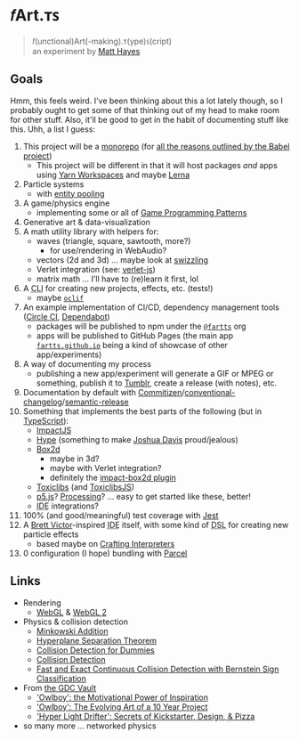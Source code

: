# 𝑓Art.ᴛꜱ

> 𝑓(unctional)Art(-making).ᴛ(ype)ꜱ(cript)<br>
> an experiment by [Matt Hayes](https://github.com/mysterycommand)

## Goals

Hmm, this feels weird. I've been thinking about this a lot lately though, so I probably ought to get some of that thinking out of my head to make room for other stuff. Also, it'll be good to get in the habit of documenting stuff like this. Uhh, a list I guess:

1.  This project will be a [monorepo](https://danluu.com/monorepo/) (for [all the reasons outlined by the Babel project](https://github.com/babel/babel/blob/master/doc/design/monorepo.md))
    - This project will be different in that it will host packages _and_ apps using [Yarn Workspaces](https://yarnpkg.com/lang/en/docs/workspaces/) and maybe [Lerna](https://lernajs.io/)
2.  Particle systems
    - with [entity pooling](http://impactjs.com/documentation/entity-pooling)
3.  A game/physics engine
    - implementing some or all of [Game Programming Patterns](http://gameprogrammingpatterns.com/)
4.  Generative art & data-visualization
5.  A math utility library with helpers for:
    - waves (triangle, square, sawtooth, more?)
      - for use/rendering in WebAudio?
    - vectors (2d and 3d) … maybe look at [swizzling](https://github.com/Popmotion/vekta)
    - Verlet integration (see: [verlet-js](https://github.com/subprotocol/verlet-js))
    - matrix math … I'll have to (re)learn it first, lol
6.  A <abbr title="command line interface">CLI</abbr> for creating new projects, effects, etc. (tests!)
    - maybe [`oclif`](https://oclif.io/)
7.  An example implementation of CI/CD, dependency management tools ([Circle CI](https://circleci.com/), [Dependabot](https://dependabot.com/))
    - packages will be published to npm under the [`@fartts`](https://www.npmjs.com/org/fartts) org
    - apps will be published to GitHub Pages (the main app [`fartts.github.io`](https://github.com/fartts/fartts.github.io) being a kind of showcase of other app/experiments)
8.  A way of documenting my process
    - publishing a new app/experiment will generate a GIF or MPEG or something, publish it to [Tumblr](https://fartts.tumblr.com/), create a release (with notes), etc.
9.  Documentation by default with [Commitizen](http://commitizen.github.io/cz-cli/)/[conventional-changelog](https://github.com/conventional-changelog/conventional-changelog)/[semantic-release](https://github.com/semantic-release/semantic-release)
10. Something that implements the best parts of the following (but in [TypeScript](http://www.typescriptlang.org/)):
    - [ImpactJS](https://github.com/phoboslab/Impact)
    - [Hype](https://github.com/hype/HYPE_Processing/tree/lib_staging) (something to make [Joshua Davis](https://twitter.com/joshuadavis/) proud/jealous)
    - [Box2d](http://box2d.org/)
      - maybe in 3d?
      - maybe with Verlet integration?
      - definitely the [impact-box2d plugin](https://github.com/phoboslab/impact-box2d)
    - [Toxiclibs](https://github.com/postspectacular/toxiclibs) (and [ToxiclibsJS](https://github.com/hapticdata/toxiclibsjs))
    - [p5.js](https://github.com/processing/p5.js)? [Processing](https://github.com/processing/processing)? … easy to get started like these, better!
    - <abbr title="integrated development environment">IDE</abbr> integrations?
11. 100% (and good/meaningful) test coverage with [Jest](https://facebook.github.io/jest/)
12. A [Brett Victor](http://worrydream.com/)-inspired <abbr title="integrated development environment">IDE</abbr> itself, with some kind of <abbr title="domain specific language">DSL</abbr> for creating new particle effects
    - based maybe on [Crafting Interpreters](http://craftinginterpreters.com/)
13. 0 configuration (I hope) bundling with [Parcel](https://parceljs.org/)

## Links

- Rendering
  - [WebGL](https://webglfundamentals.org/webgl/lessons/webgl-fundamentals.html) & [WebGL 2](https://webgl2fundamentals.org/webgl/lessons/webgl-getting-webgl2.html)
- Physics & collision detection
  - [Minkowski Addition](https://en.wikipedia.org/wiki/Minkowski_addition)
  - [Hyperplane Separation Theorem](https://en.wikipedia.org/wiki/Hyperplane_separation_theorem)
  - [Collision Detection for Dummies](https://wildbunny.co.uk/blog/2011/04/20/collision-detection-for-dummies/)
  - [Collision Detection](https://en.wikipedia.org/wiki/Collision_detection)
  - [Fast and Exact Continuous Collision Detection with Bernstein Sign Classification](https://www.ncbi.nlm.nih.gov/pmc/articles/PMC4283478/)
- From [the GDC Vault](https://www.gdcvault.com/)
  - ['Owlboy': the Motivational Power of Inspiration](https://www.gdcvault.com/play/1024279/-Owlboy-The-Motivational-Power)
  - ['Owlboy': The Evolving Art of a 10 Year Project](https://www.gdcvault.com/play/1024144/-Owlboy-The-Evolving-Art)
  - ['Hyper Light Drifter': Secrets of Kickstarter, Design, & Pizza](https://www.gdcvault.com/play/1024062/-Hyper-Light-Drifter-Secrets)
- so many more … networked physics
